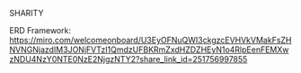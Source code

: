 SHARITY

ERD Framework:
https://miro.com/welcomeonboard/U3EyOFNuQWI3ckgzcEVHVkVMakFsZHNVNGNjazdIM3JONjFVTzI1QmdzUFBKRmZxdHZDZHEyN1o4RlpEenFEMXwzNDU4NzY0NTE0NzE2NjgzNTY2?share_link_id=251756997855
